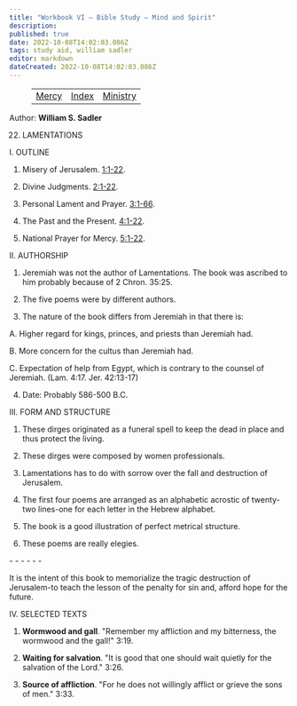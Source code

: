 ```yaml
---
title: "Workbook VI — Bible Study — Mind and Spirit"
description: 
published: true
date: 2022-10-08T14:02:03.086Z
tags: study aid, william sadler
editor: markdown
dateCreated: 2022-10-08T14:02:03.086Z
---
```


<figure class="table chapter-navigator">
	<table>
		<tbody>
		<tr>
			<td><a href="/en/William_S_Sadler/Workbook_6_Bible_Study/Mercy">Mercy</a></td>
			<td><a href="/en/William_S_Sadler/Workbook_6_Bible_Study/Index">Index</a></td>
			<td><a href="/en/William_S_Sadler/Workbook_6_Bible_Study/Ministry">Ministry</a></td>
		</tr>
		</tbody>
	</table>
</figure>

Author: **William S. Sadler**


22. LAMENTATIONS

I. OUTLINE

1. Misery of Jerusalem. [1:1-22](/en/Bible/Lamentations/1#v1).

2. Divine Judgments. [2:1-22](/en/Bible/Lamentations/2#v1).

3. Personal Lament and Prayer. [3:1-66](/en/Bible/Lamentations/3#v1).

4. The Past and the Present. [4:1-22](/en/Bible/Lamentations/4#v1).

5. National Prayer for Mercy. [5:1-22](/en/Bible/Lamentations/5#v1).

II. AUTHORSHIP

1. Jeremiah was not the author of Lamentations. The book was ascribed to him probably because of 2 Chron. 35:25.

2. The five poems were by different authors.

3. The nature of the book differs from Jeremiah in that there is:

A. Higher regard for kings, princes, and priests than Jeremiah had.

B. More concern for the cultus than Jeremiah had.

C. Expectation of help from Egypt, which is contrary to the counsel of Jeremiah. (Lam. 4:17. Jer. 42:13-17)

4. Date: Probably 586-500 B.C.

III. FORM AND STRUCTURE

1. These dirges originated as a funeral spell to keep the dead in place and thus protect the living.

2. These dirges were composed by women professionals.

3. Lamentations has to do with sorrow over the fall and destruction of Jerusalem.

4. The first four poems are arranged as an alphabetic acrostic of twenty-two lines-one for each letter in the Hebrew alphabet.

5. The book is a good illustration of perfect metrical structure.

6. These poems are really elegies.

\- - - - - -

It is the intent of this book to memorialize the tragic destruction of Jerusalem-to teach the lesson of the penalty for sin and, afford hope for the future.

IV. SELECTED TEXTS

1. **Wormwood and gall**. "Remember my affliction and my bitterness, the wormwood and the gall!" 3:19.

2. **Waiting for salvation**. "It is good that one should wait quietly for the salvation of the Lord." 3:26.

3. **Source of affliction**. "For he does not willingly afflict or grieve the sons of men." 3:33.


<br>

